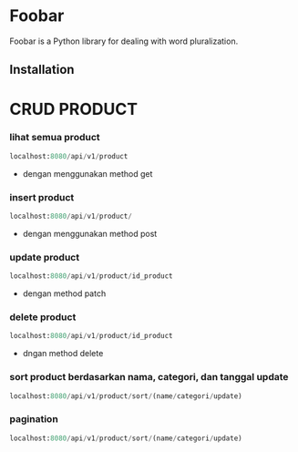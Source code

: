 # Foobar

Foobar is a Python library for dealing with word pluralization.

## Installation

# CRUD PRODUCT 

### lihat semua product
```python
localhost:8080/api/v1/product
```
- dengan menggunakan method get


### insert product

```python
localhost:8080/api/v1/product/
```
- dengan menggunakan method post

### update product

```python
localhost:8080/api/v1/product/id_product
```
- dengan method patch
### delete product

```python
localhost:8080/api/v1/product/id_product
```
- dngan method delete

### sort product berdasarkan nama, categori, dan tanggal update

```python
localhost:8080/api/v1/product/sort/(name/categori/update)
```

### pagination
```python
localhost:8080/api/v1/product/sort/(name/categori/update)
```

